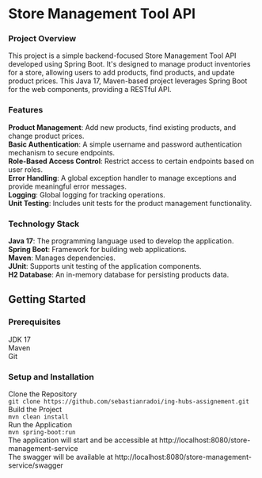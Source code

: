 # Store Management Tool API

### Project Overview
This project is a simple backend-focused Store Management Tool API developed using Spring Boot. 
It's designed to manage product inventories for a store, allowing users to add products, find products, and update product prices. This Java 17, Maven-based project leverages Spring Boot for the web components, providing a RESTful API.

### Features
**Product Management**: Add new products, find existing products, and change product prices.    
**Basic Authentication**: A simple username and password authentication mechanism to secure endpoints.  
**Role-Based Access Control**: Restrict access to certain endpoints based on user roles.  
**Error Handling**: A global exception handler to manage exceptions and provide meaningful error messages.  
**Logging**: Global logging for tracking operations.  
**Unit Testing**: Includes unit tests for the product management functionality.

### Technology Stack
**Java 17**: The programming language used to develop the application.
**Spring Boot**: Framework for building web applications.  
**Maven**: Manages dependencies.  
**JUnit**: Supports unit testing of the application components.  
**H2 Database**: An in-memory database for persisting products data.

## Getting Started

### Prerequisites
JDK 17  
Maven  
Git  
### Setup and Installation
Clone the Repository  
```git clone https://github.com/sebastianradoi/ing-hubs-assignement.git```   
Build the Project  
```mvn clean install```  
Run the Application  
```mvn spring-boot:run```  
The application will start and be accessible at http://localhost:8080/store-management-service  
The swagger will be available at http://localhost:8080/store-management-service/swagger  